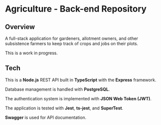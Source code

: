# Agriculture - Back-end Repository

## Overview

A full-stack application for gardeners, allotment owners, and other subsistence farmers to keep track of crops and jobs on their plots.

This is a work in progress.

## Tech

This is a **Node.js** REST API built in **TypeScript** with the **Express** framework. 

Database management is handled with **PostgreSQL**.

The authentication system is implemented with **JSON Web Token (JWT)**.

The application is tested with **Jest**, **ts-jest**, and **SuperTest**.

**Swagger** is used for API documentation.

